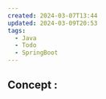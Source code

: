 ```yaml
---
created: 2024-03-07T13:44
updated: 2024-03-09T20:53
tags:
  - Java
  - Todo
  - SpringBoot
---
```

## Concept :
